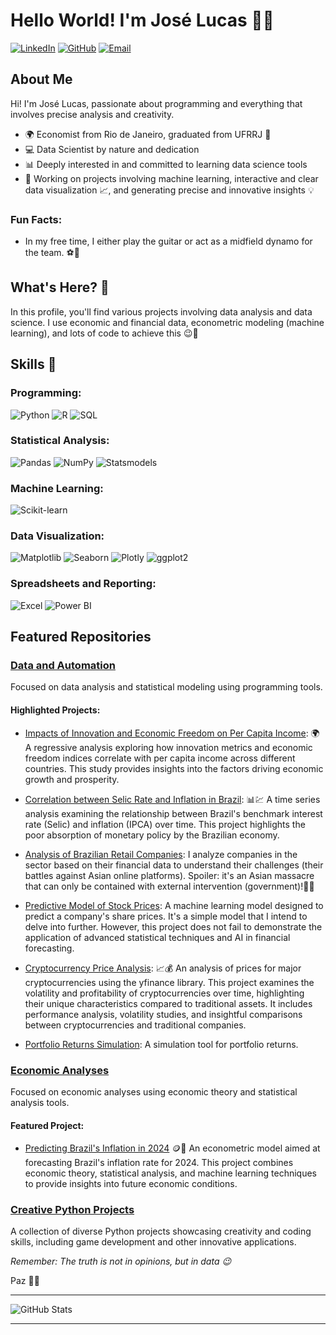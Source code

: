 # Hello World! I'm José Lucas 👋😁

[![LinkedIn](https://img.shields.io/badge/-LinkedIn-0077B5?style=flat-square&logo=LinkedIn&logoColor=white)](https://www.linkedin.com/in/your-profile/)
[![GitHub](https://img.shields.io/badge/-GitHub-181717?style=flat-square&logo=GitHub&logoColor=white)](https://github.com/jlcamelo2350)
[![Email](https://img.shields.io/badge/-Email-D14836?style=flat-square&logo=Gmail&logoColor=white)](mailto:youremail@example.com)

## About Me

Hi! I'm José Lucas, passionate about programming and everything that involves precise analysis and creativity.

* 🌍 Economist from Rio de Janeiro, graduated from UFRRJ 🚀
* 💻 Data Scientist by nature and dedication
* 📊 Deeply interested in and committed to learning data science tools
* 🤖 Working on projects involving machine learning, interactive and clear data visualization 📈, and generating precise and innovative insights 💡

### Fun Facts:
* In my free time, I either play the guitar or act as a midfield dynamo for the team. ⚽🎸

## What's Here? 🚨

In this profile, you'll find various projects involving data analysis and data science. I use economic and financial data, econometric modeling (machine learning), and lots of code to achieve this 😉🫡

## Skills 🚀

### Programming:
![Python](https://img.shields.io/badge/-Python-3776AB?style=flat-square&logo=Python&logoColor=white)
![R](https://img.shields.io/badge/-R-276DC3?style=flat-square&logo=R&logoColor=white)
![SQL](https://img.shields.io/badge/-SQL-4479A1?style=flat-square&logo=MySQL&logoColor=white)

### Statistical Analysis:
![Pandas](https://img.shields.io/badge/-Pandas-150458?style=flat-square&logo=Pandas&logoColor=white)
![NumPy](https://img.shields.io/badge/-NumPy-013243?style=flat-square&logo=NumPy&logoColor=white)
![Statsmodels](https://img.shields.io/badge/-Statsmodels-4B8BBE?style=flat-square)


### Machine Learning:
![Scikit-learn](https://img.shields.io/badge/-Scikit--learn-F7931E?style=flat-square&logo=scikit-learn&logoColor=white)


### Data Visualization:
![Matplotlib](https://img.shields.io/badge/-Matplotlib-11557c?style=flat-square)
![Seaborn](https://img.shields.io/badge/-Seaborn-3776AB?style=flat-square)
![Plotly](https://img.shields.io/badge/-Plotly-3F4F75?style=flat-square&logo=Plotly&logoColor=white)
![ggplot2](https://img.shields.io/badge/-ggplot2-FC8D62?style=flat-square)


### Spreadsheets and Reporting:
![Excel](https://img.shields.io/badge/-Excel-217346?style=flat-square&logo=Microsoft-Excel&logoColor=white)
![Power BI](https://img.shields.io/badge/-Power%20BI-F2C811?style=flat-square&logo=Power-BI&logoColor=black)


## Featured Repositories

### [Data and Automation](https://github.com/jlcamelo2350/Dados-e-automacao)
Focused on data analysis and statistical modeling using programming tools.

#### Highlighted Projects:
* [Impacts of Innovation and Economic Freedom on Per Capita Income](https://github.com/jlcamelo2350/Dados-e-automacao/blob/main/An%C3%A1lise%20da%20rela%C3%A7%C3%A3o%20renda-inova%C3%A7%C3%A3o%20e%20liberdade%20econ%C3%B4mica/Modelagem_com_dados_de_renda_per_inova%C3%A7%C3%A3o_e_liberdade_econ%C3%B4mica.ipynb): 🌍
  A regressive analysis exploring how innovation metrics and economic freedom indices correlate with per capita income across different countries. This study provides insights into the factors driving economic growth and prosperity.

* [Correlation between Selic Rate and Inflation in Brazil](https://github.com/jlcamelo2350/Dados-e-automacao/blob/main/An%C3%A1lise%20da%20Correla%C3%A7%C3%A3o%20Selic%20vs.%20IPCA/Projeto_Selicvs_Infla%C3%A7%C3%A3o.ipynb): 📊💹
  A time series analysis examining the relationship between Brazil's benchmark interest rate (Selic) and inflation (IPCA) over time. This project highlights the poor absorption of monetary policy by the Brazilian economy.

* [Analysis of Brazilian Retail Companies](https://github.com/jlcamelo2350/Dados-e-automacao/tree/main/An%C3%A1lises%20e%20automa%C3%A7%C3%B5es%20com%20A%C3%A7%C3%B5es%20da%20B3/Varejo_analisys):
  I analyze companies in the sector based on their financial data to understand their challenges (their battles against Asian online platforms). Spoiler: it's an Asian massacre that can only be contained with external intervention (government)!🤫😉

* [Predictive Model of Stock Prices](https://github.com/jlcamelo2350/Dados-e-automacao/tree/main/An%C3%A1lises%20e%20automa%C3%A7%C3%B5es%20com%20A%C3%A7%C3%B5es%20da%20B3/weg_dados):
  A machine learning model designed to predict a company's share prices. It's a simple model that I intend to delve into further. However, this project does not fail to demonstrate the application of advanced statistical techniques and AI in financial forecasting.

* [Cryptocurrency Price Analysis](https://github.com/jlcamelo2350/Dados-e-automacao/blob/main/An%C3%A1lises%20e%20automa%C3%A7%C3%B5es%20com%20A%C3%A7%C3%B5es%20da%20B3/criptomoedas/Cripto_moedas.ipynb): 📈💰
  An analysis of prices for major cryptocurrencies using the yfinance library. This project examines the volatility and profitability of cryptocurrencies over time, highlighting their unique characteristics compared to traditional assets. It includes performance analysis, volatility studies, and insightful comparisons between cryptocurrencies and traditional companies.
  
* [Portfolio Returns Simulation](https://github.com/jlcamelo2350/Dados-e-automacao/tree/main/An%C3%A1lises%20e%20automa%C3%A7%C3%B5es%20com%20A%C3%A7%C3%B5es%20da%20B3/Simula%C3%A7%C3%A3o%20de%20portf%C3%B3lio):
  A simulation tool for portfolio returns.

### [Economic Analyses](https://github.com/jlcamelo2350/economics)
Focused on economic analyses using economic theory and statistical analysis tools.

#### Featured Project:
* [Predicting Brazil's Inflation in 2024](https://github.com/jlcamelo2350/economics/blob/main/Prevendo_infla%C3%A7%C3%A3o_2024_Brasil/infla%C3%A7%C3%A3o_modelo_Preditivo.ipynb) 🪙💸
  An econometric model aimed at forecasting Brazil's inflation rate for 2024. This project combines economic theory, statistical analysis, and machine learning techniques to provide insights into future economic conditions.

### [Creative Python Projects](https://github.com/jlcamelo2350/python-variados)
A collection of diverse Python projects showcasing creativity and coding skills, including game development and other innovative applications.

*Remember: The truth is not in opinions, but in data 😉*

Paz 🖖🌟

---

![GitHub Stats](https://github-readme-stats.vercel.app/api?username=jlcamelo2350&show_icons=true&theme=radical)

---
